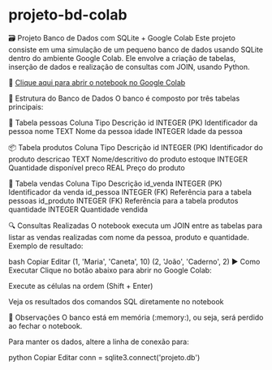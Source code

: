 # projeto-bd-colab
🗃️ Projeto Banco de Dados com SQLite + Google Colab
Este projeto consiste em uma simulação de um pequeno banco de dados usando SQLite dentro do ambiente Google Colab. Ele envolve a criação de tabelas, inserção de dados e realização de consultas com JOIN, usando Python.

🔗 [Clique aqui para abrir o notebook no Google Colab](https://colab.research.google.com/github/LeonardoRobert/projeto-bd-colab/blob/main/Projeto_BD_SQLite.ipynb)

🔧 Estrutura do Banco de Dados
O banco é composto por três tabelas principais:

🧍 Tabela pessoas
Coluna	Tipo	Descrição
id	INTEGER (PK)	Identificador da pessoa
nome	TEXT	Nome da pessoa
idade	INTEGER	Idade da pessoa

📦 Tabela produtos
Coluna	Tipo	Descrição
id	INTEGER (PK)	Identificador do produto
descricao	TEXT	Nome/descritivo do produto
estoque	INTEGER	Quantidade disponível
preco	REAL	Preço do produto

🛒 Tabela vendas
Coluna	Tipo	Descrição
id_venda	INTEGER (PK)	Identificador da venda
id_pessoa	INTEGER (FK)	Referência para a tabela pessoas
id_produto	INTEGER (FK)	Referência para a tabela produtos
quantidade	INTEGER	Quantidade vendida

🔍 Consultas Realizadas
O notebook executa um JOIN entre as tabelas para listar as vendas realizadas com nome da pessoa, produto e quantidade. Exemplo de resultado:

bash
Copiar
Editar
(1, 'Maria', 'Caneta', 10)
(2, 'João', 'Caderno', 2)
▶️ Como Executar
Clique no botão abaixo para abrir no Google Colab:


Execute as células na ordem (Shift + Enter)

Veja os resultados dos comandos SQL diretamente no notebook

📌 Observações
O banco está em memória (:memory:), ou seja, será perdido ao fechar o notebook.

Para manter os dados, altere a linha de conexão para:

python
Copiar
Editar
conn = sqlite3.connect('projeto.db')
